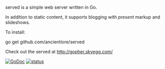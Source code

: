 served is a simple web server written in Go.

In addition to static content, it supports blogging with *present* markup and slideshows.

To install:

go get github.com/ancientlore/served

Check out the served at http://gopher.skyegg.com/

[![GoDoc](https://godoc.org/github.com/ancientlore/served?status.svg)](https://godoc.org/github.com/ancientlore/served)
[![status](https://sourcegraph.com/api/repos/github.com/ancientlore/served/.badges/status.png)](https://sourcegraph.com/github.com/ancientlore/served)
